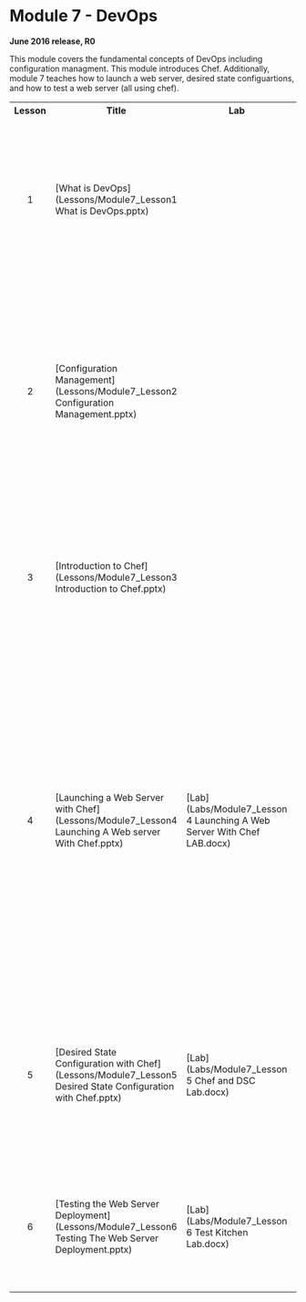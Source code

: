 <html lang="en">
   <head>
      <meta charset="utf-8">
      <meta http-equiv="X-UA-Compatible" content="IE=edge">
      <meta name="viewport" content="width=device-width, initial-scale=1">
	    <link rel="stylesheet" href="style.css">
   </head>
   <body id="home">
      <div class="container">
         <div class="jumbotron">
            <h1>Module 7 - DevOps</h1>
            <p><b>June 2016 release, R0</b></p>
            <p>This module covers the fundamental concepts of DevOps including configuration managment. This module introduces Chef. Additionally, module 7 teaches how to launch a web server, desired state configuartions, and how to test a web server (all using chef).</p>
         </div>
      </div>
      <div class="panel-body">
               <table class="table table-bordered table-hover">
                  <col>
                  <col>
                  <col>
                  <tr>
                     <th>Lesson</th>
                     <th align="center">Title</th>
                     <th>Lab</th>
                     <th>Objectives</th>
                  </tr>
                  <tr>
                     <td align="center">1</td>
                     <td>[What is DevOps](Lessons/Module7_Lesson1 What is DevOps.pptx)</td>
                     <td></td>
                     <td>Explain the difference between traditional Development and Operations<br>
Define DevOps <br>
Understand why the Enterprise is embracing the DevOps methodology<br>
Summarize the DevOps mindset
                     </td>
                  </tr>
                  <tr>
                     <td align="center">2</td>
                     <td>[Configuration Management](Lessons/Module7_Lesson2 Configuration Management.pptx)</td>
                     <td></td>
                     <td>Define configuration management and infrastructure automation<br>
			 Know the leading configuration management tools and platforms<br>
			 Explain how integration with the cloud changes implementation<br>
			 Review configuration management examples
                     </td>
                  </tr>
                  <tr>
                     <td align="center">3</td>
                     <td>[Introduction to Chef](Lessons/Module7_Lesson3 Introduction to Chef.pptx)</td>
                     <td></td>
                     <td>Explain Chef terminology and architecture<br>
			 Build basic cookbooks and recipes<br>
			 Utilize windows resources like powershell_script and registry_key<br>
			 Understand how to interface with a Chef Server
                     </td>
                  </tr>
                  <tr>
                     <td align="center">4</td>
                     <td>[Launching a Web Server with Chef](Lessons/Module7_Lesson4 Launching A Web server With Chef.pptx)</td>
                     <td>[Lab](Labs/Module7_Lesson 4 Launching A Web Server With Chef LAB.docx)</td>
                     <td>Understand the purpose and functionality of a web server<br>
			 Launch a virtual CentOS and Windows instance <br>
			 Install the Chef Development Kit (ChefDK) onto the instances<br>
			 Write a Chef recipe to Install, Start and Configure Apache (for Linux) and IIS (for Windows) web servers<br>
			 Use the chef-client command in local-mode to converge the node<br>
			 Visually verify that a web server is running on each instance
                     </td>
                  </tr>
                  <tr>
                     <td align="center">5</td>
                     <td>[Desired State Configuration with Chef](Lessons/Module7_Lesson5 Desired State Configuration with Chef.pptx)</td>
                     <td>[Lab](Labs/Module7_Lesson 5 Chef and DSC Lab.docx)</td>
                     <td>Explain what Desired State Configuration (DSC) does<br>
			 Understand the benefits of managing DSC with Chef<br>
			 Decide when to use Chef vs DSC resources<br>
			 Utilize the dsc_script and dsc_resource inside a recipe
                     </td>
                  </tr>
                  <tr>
                     <td align="center">6</td>
                     <td>[Testing the Web Server Deployment](Lessons/Module7_Lesson6 Testing The Web Server Deployment.pptx)</td>
                     <td>[Lab](Labs/Module7_Lesson 6 Test Kitchen Lab.docx)</td>
                     <td>Understand why DevOps engineers test their code<br>
			 Explain several different types of software testing<br>
			 Implement an Integration Test using Test Kitchen
                     </td>
                  </tr>
            </table>
        </div>
     </body>
</html>
